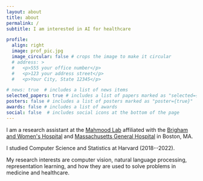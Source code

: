 ```yaml
---
layout: about
title: about
permalink: /
subtitle: I am interested in AI for healthcare

profile:
  align: right
  image: prof_pic.jpg
  image_circular: false # crops the image to make it circular
  # address: >
  #   <p>555 your office number</p>
  #   <p>123 your address street</p>
  #   <p>Your City, State 12345</p>

# news: true  # includes a list of news items
selected_papers: true # includes a list of papers marked as "selected={true}"
posters: false # includes a list of posters marked as "poster={true}"
awards: false # includes a list of awards
social: false  # includes social icons at the bottom of the page
---
```


I am a research assistant at the [Mahmood Lab](https://faisal.ai/) affiliated with the [Brigham and Women's Hospital](https://www.brighamandwomens.org/) and [Massachusetts General Hospital](https://www.massgeneral.org/) in Boston, MA. 

I studied Computer Science and Statistics at Harvard (2018--2022).

My research interests are computer vision, natural language processing, representation learning, and how they are used to solve problems in medicine and healthcare.
